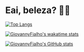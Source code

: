 # Eai, beleza? 🤙🏻

[![Top Langs](https://github-readme-stats.vercel.app/api/top-langs/?username=GiovannyFialho&layout=compact&theme=radical)](https://github.com/anuraghazra/github-readme-stats)

[![GiovannyFialho's wakatime stats](https://github-readme-stats.vercel.app/api/wakatime?username=GiovannyFialho&theme=radical&layout=compact)](https://github.com/anuraghazra/github-readme-stats)

[![GiovannyFialho's GitHub stats](https://github-readme-stats.vercel.app/api?username=GiovannyFialho&theme=radical&show_icons=true)](https://github.com/anuraghazra/github-readme-stats)
